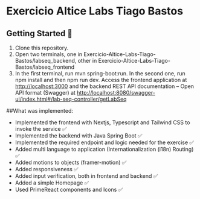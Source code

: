 # Exercicio Altice Labs Tiago Bastos

## Getting Started 🚀
1. Clone this repository.
2. Open two terminals, one in Exercicio-Altice-Labs-Tiago-Bastos/labseq_backend, other in Exercicio-Altice-Labs-Tiago-Bastos/labseq_frontend
4. In the first terminal, run mvn spring-boot:run. In the second one, run npm install and then npm run dev.
Access the frontend application at [http://localhost:3000](http://localhost:3000) and the backend REST API documentation – Open API format (Swagger) at [http://localhost:8080/swagger-ui/index.html#/lab-seq-controller/getLabSeq](http://localhost:8080/swagger-ui/index.html#/lab-seq-controller/getLabSeq)

##What was implemented:
* Implemented the frontend with Nextjs, Typescript and Tailwind CSS to invoke the service ✅
* Implemented the backend with Java Spring Boot ✅
* Implemented the required endpoint and logic needed for the exercise ✅
* Added multi language to application (Internationalization (i18n) Routing) ✅
* Added motions to objects (framer-motion) ✅
* Added responsiveness ✅
* Added input verification, both in frontend and backend ✅
* Added a simple Homepage ✅
* Used PrimeReact components and Icons ✅

